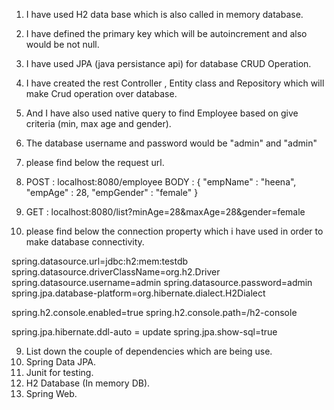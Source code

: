 1) I have used H2 data base which is also called in memory database.
2) I have defined the primary key which will be autoincrement and also would be not null. 
3) I have used JPA (java persistance api) for database CRUD Operation.
4) I have created the rest Controller , Entity class and Repository which will make Crud operation over database.
5) And I have also used native query to find Employee based on give criteria (min, max age and gender).
6) The database username and password would be "admin" and "admin"

7) please find below the request url. 

1) POST : localhost:8080/employee
   BODY : {
	"empName" : "heena",
	"empAge" : 28,
	"empGender" : "female"
	}

2) GET : localhost:8080/list?minAge=28&maxAge=28&gender=female


8) please find below the connection property which i have used in order to make database connectivity.

spring.datasource.url=jdbc:h2:mem:testdb
spring.datasource.driverClassName=org.h2.Driver
spring.datasource.username=admin
spring.datasource.password=admin
spring.jpa.database-platform=org.hibernate.dialect.H2Dialect

spring.h2.console.enabled=true
spring.h2.console.path=/h2-console

spring.jpa.hibernate.ddl-auto = update
spring.jpa.show-sql=true

9) List down the couple of dependencies which are being use.
 1) Spring Data JPA.
 2) Junit for testing.
 3) H2 Database (In memory DB).
 4) Spring Web.

